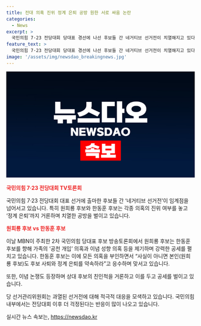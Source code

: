 ```yaml
---
title: 전대 의혹 진위 정계 은퇴 공방 원한 서로 싸움 논란
categories:
  - News
excerpt: >
  국민의힘 7·23 전당대회 당대표 경선에 나선 후보들 간 네거티브 선거전이 치열해지고 있다. 원희룡 후보와 한동훈 후보는 의혹을 놓고 거칠게 맞붙고 있으며, 여당 지지자들 간의 갈등도 우려된다. TV 토론회에서 원 후보는 한 후보의 가족 공천 개입 의혹과 이념 성향을 제기하며 공세를 펼쳤고, 한 후보는 의혹을 부인하고 맞서면서 엇갈린 주장을 펼치고 있다. 이에 대한 과열된 선거전에 대한 당 선거관리위원회의 대응이 관심을 모으고 있다.
feature_text: >
  국민의힘 7·23 전당대회 당대표 경선에 나선 후보들 간 네거티브 선거전이 치열해지고 있다. 원희룡 후보와 한동훈 후보는 의혹을 놓고 거칠게 맞붙고 있으며, 여당 지지자들 간의 갈등도 우려된다. TV 토론회에서 원 후보는 한 후보의 가족 공천 개입 의혹과 이념 성향을 제기하며 공세를 펼쳤고, 한 후보는 의혹을 부인하고 맞서면서 엇갈린 주장을 펼치고 있다. 이에 대한 과열된 선거전에 대한 당 선거관리위원회의 대응이 관심을 모으고 있다.
image: '/assets/img/newsdao_breakingnews.jpg'
---
```


<p><img src="/assets/img/newsdao_breakingnews.jpg" alt="ontimetimes 속보" /></p>

<p><b><span style="color: #ee2323;">국민의힘 7·23 전당대회 TV토론회</span></b></p>

<p>국민의힘 7·23 전당대회 대표 선거에 출마한 후보들 간 ‘네거티브 선거전’이 임계점을 넘어서고 있습니다. 특히 원희룡 후보와 한동훈 후보는 각종 의혹의 진위 여부를 놓고 ‘정계 은퇴’까지 거론하며 치열한 공방을 벌이고 있습니다. </p>

<p><b><span style="color: #ee2323;">원희룡 후보 vs 한동훈 후보</span></b></p>

<p>이날 MBN이 주최한 2차 국민의힘 당대표 후보 방송토론회에서 원희룡 후보는 한동훈 후보를 향해 가족의 ‘공천 개입’ 의혹과 이념 성향 의혹 등을 제기하며 강력한 공세를 펼치고 있습니다. 한동훈 후보는 이에 모든 의혹을 부인하면서 “사실이 아니면 본인(원희룡 후보)도 후보 사퇴와 정계 은퇴를 약속하라”고 응수하며 맞서고 있습니다. </p>

<p>또한, 이념 논쟁도 등장하며 상대 후보의 친인척을 거론하고 이를 두고 공세를 벌이고 있습니다. </p>

<p>당 선거관리위원회는 과열된 선거전에 대해 적극적 대응을 모색하고 있습니다. 국민의힘 내부에서는 전당대회 이후 더 걱정된다는 반응이 많이 나오고 있습니다.</p>
실시간 뉴스 속보는, <a href="https://newsdao.kr" rel="dofollow">https://newsdao.kr</a>


